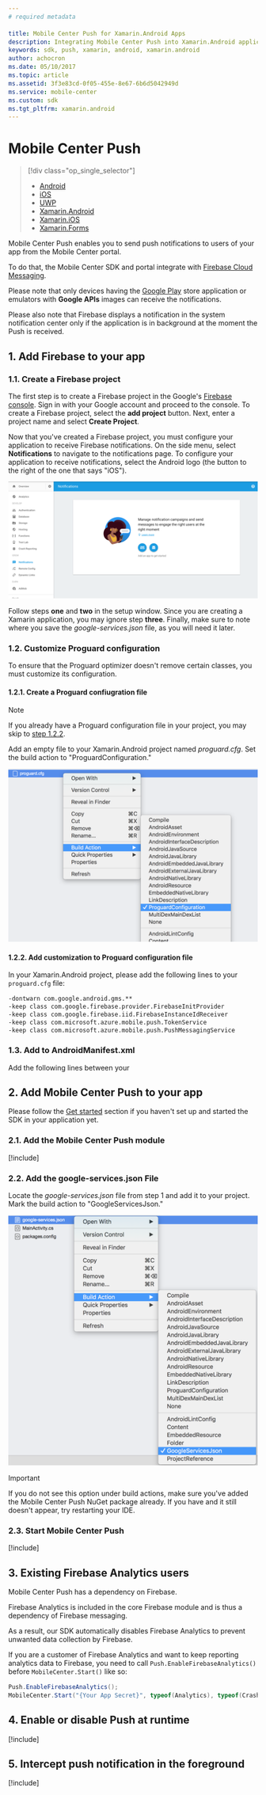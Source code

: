 ```yaml
---
# required metadata

title: Mobile Center Push for Xamarin.Android Apps
description: Integrating Mobile Center Push into Xamarin.Android applications
keywords: sdk, push, xamarin, android, xamarin.android
author: achocron
ms.date: 05/10/2017
ms.topic: article
ms.assetid: 3f3e83cd-0f05-455e-8e67-6b6d5042949d
ms.service: mobile-center
ms.custom: sdk
ms.tgt_pltfrm: xamarin.android
---
```


# Mobile Center Push

> [!div class="op_single_selector"]
> * [Android](android.md)
> * [iOS](ios.md)
> * [UWP](uwp.md)
> * [Xamarin.Android](xamarin-android.md)
> * [Xamarin.iOS](xamarin-ios.md)
> * [Xamarin.Forms](xamarin-forms.md)

Mobile Center Push enables you to send push notifications to users of your app from the Mobile Center portal.

To do that, the Mobile Center SDK and portal integrate with [Firebase Cloud Messaging](https://firebase.google.com/docs/cloud-messaging/).

Please note that only devices having the [Google Play](https://play.google.com) store application or emulators with **Google APIs** images can receive the notifications.

Please also note that Firebase displays a notification in the system notification center only if the application is in background at the moment the Push is received.

## 1. Add Firebase to your app

### 1.1. Create a Firebase project

The first step is to create a Firebase project in the Google's [Firebase console](https://console.firebase.google.com). Sign in with your Google account and proceed to the console. To create a Firebase project, select the **add project** button. Next, enter a project name and select **Create Project**.

Now that you've created a Firebase project, you must configure your application to receive Firebase notifications. On the side menu, select **Notifications** to navigate to the notifications page. To configure your application to receive notifications, select the Android logo (the button to the right of the one that says "iOS").

![firebase-notifications-page](images/firebase-add-notifications.png)

Follow steps **one** and **two** in the setup window. Since you are creating a Xamarin application, you may ignore step **three**. Finally, make sure to note where you save the *google-services.json* file, as you will need it later.

### 1.2. Customize Proguard configuration

To ensure that the Proguard optimizer doesn't remove certain classes, you must customize its configuration.

#### 1.2.1. Create a Proguard confiugration file

>[!NOTE]
>If you already have a Proguard configuration file in your project, you may skip to [step 1.2.2](#step-1.2.2.).

Add an empty file to your Xamarin.Android project named *proguard.cfg*. Set the build action to "ProguardConfiguration."

![proguard-configuration-build-action](images/proguard-configuration-build-action.png)

#### 1.2.2. Add customization to Proguard configuration file
In your Xamarin.Android project, please add the following lines to your `proguard.cfg` file:

```
-dontwarn com.google.android.gms.**
-keep class com.google.firebase.provider.FirebaseInitProvider
-keep class com.google.firebase.iid.FirebaseInstanceIdReceiver
-keep class com.microsoft.azure.mobile.push.TokenService
-keep class com.microsoft.azure.mobile.push.PushMessagingService
```

### 1.3. Add to AndroidManifest.xml

Add the following lines between your 

## 2. Add Mobile Center Push to your app

Please follow the [Get started](~/sdk/getting-started/xamarin.md) section if you haven't set up and started the SDK in your application yet.

### 2.1. Add the Mobile Center Push module

[!include[](subsections/add-nuget.md)]

### 2.2. Add the google-services.json File
Locate the *google-services.json* file from step 1 and add it to your project. Mark the build action to "GoogleServicesJson."

![google-services-json-build-action](images/google-services-json-build-action.png)

> [!IMPORTANT]
> If you do not see this option under build actions, make sure you've added the Mobile Center Push NuGet package already. If you have and it still doesn't appear, try restarting your IDE.

### 2.3. Start Mobile Center Push

[!include[](subsections/start-push.md)]

## 3. Existing Firebase Analytics users

Mobile Center Push has a dependency on Firebase.

Firebase Analytics is included in the core Firebase module and is thus a dependency of Firebase messaging.

As a result, our SDK automatically disables Firebase Analytics to prevent unwanted data collection by Firebase.

If you are a customer of Firebase Analytics and want to keep reporting analytics data to Firebase, you need to call `Push.EnableFirebaseAnalytics()` before `MobileCenter.Start()` like so:

```csharp
Push.EnableFirebaseAnalytics();
MobileCenter.Start("{Your App Secret}", typeof(Analytics), typeof(Crashes), typeof(Push));
```

## 4. Enable or disable Push at runtime

[!include[](subsections/enable-or-disable.md)]

## 5. Intercept push notification in the foreground

[!include[](subsections/push-callbacks.md)]
